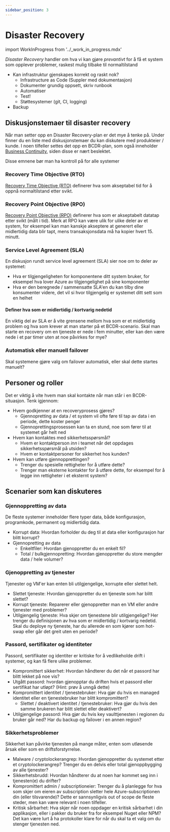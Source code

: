 ```yaml
---
sidebar_position: 3
---
```


# Disaster Recovery

import WorkInProgress from '../_work_in_progress.mdx'

<WorkInProgress />

_Disaster Recovery_ handler om hva vi kan gjøre _prevantivt_ for å få et system som opplever problemer, raskest mulig tilbake til normaltilstand

- Kan infrastruktur gjenskapes korrekt og raskt nok?
  - Infrastructure as Code (Suppler med dokumentasjon)
  - Dokumenter grundig oppsett, skriv runbook
  - Automatiser
  - Test!
  - Støttesystemer (git, CI, logging)
- Backup

## Diskusjonstemaer til disaster recovery

Når man setter opp en Disaster Recovery-plan er det mye å tenke på. Under finner du en liste med diskusjonstemaer du kan diskutere med produkteier / kunde. I noen tilfeller settes det opp en BCDR-plan, som også inneholder [Business Continuity](business-continuity.md), siden disse er nært beslektet.

Disse emnene bør man ha kontroll på for alle systemer

### Recovery Time Objective (RTO)

[Recovery Time Objective (RTO)](https://en.wikipedia.org/wiki/disaster_recovery#Recovery_Time_Objective) definerer hva som akseptabel tid for å oppnå normaltilstand etter svikt.

### Recovery Point Objective (RPO)

[Recovery Point Objective (RPO)](https://en.wikipedia.org/wiki/disaster_recovery#Recovery_Point_Objective) definerer hva som er akseptabelt datatap etter svikt (målt i tid). Merk at RPO kan være ulik for ulike deler av et system, for eksempel kan man kanskje akseptere at generert eller midlertidig data blir tapt, mens transaksjonsdata må ha kopier hvert 15. minutt.

### Service Level Agreement (SLA)

En diskusjon rundt service level agreement (SLA) sier noe om to deler av systemet:

- Hva er tilgjengeligheten for komponentene ditt system bruker, for eksempel hva lover Azure av tilgjengelighet på sine komponenter
- Hva er den beregnede / sammensatte SLA'en du kan tilby dine konsumenter videre, det vil si hvor tilgjengelig er systemet ditt sett som en helhet

#### Definer hva som er midlertidig / kortvarig nedetid

En viktig del av SLA er å vite grensene mellom hva som er et midlertidig problem og hva som krever at man starter på et BCDR-scenario. Skal man starte en recovery om en tjeneste er nede i fem minutter, eller kan den være nede i et par timer uten at noe påvirkes for mye?

### Automatisk eller manuell failover

Skal systemene gjøre valg om failover automatisk, eller skal dette startes manuelt?

## Personer og roller

Det er viktig å vite hvem man skal kontakte når man står i en BCDR-situasjon. Tenk igjennom:

- Hvem godkjenner at en recoveryprosess gjøres?
  - Gjennopretting av data / et system vil ofte føre til tap av data i en periode, dette koster penger
  - Gjennoprettingsprosessen kan ta en stund, noe som fører til at systemet går helt ned
- Hvem kan kontaktes med sikkerhetsspørsmål?
  - Hvem er kontaktperson _inn_ i teamet når det oppdages sikkerhetsspørsmål på utsiden?
  - Hvem er kontaktpersoner for sikkerhet hos kunden?
- Hvem kan utføre gjennopprettingen?
  - Trenger du spesielle rettigheter for å utføre dette?
  - Trenger man eksterne kontakter for å utføre dette, for eksempel for å legge inn rettigheter i et eksternt system?

## Scenarier som kan diskuteres

### Gjennoppretting av data

De fleste systemer inneholder flere typer data, både konfigurasjon, programkode, permanent og midlertidig data.

- Korrupt data: Hvordan forholder du deg til at data eller konfigurasjon har blitt korrupt?
- Gjennopretting av data
  - Enkeltfiler: Hvordan gjenoppretter du en enkelt fil?
  - Total / bulkgjennopretting: Hvordan gjenoppretter du store mengder data / hele volumer?

### Gjenoppretting av tjenester

Tjenester og VM'er kan enten bli utilgjengelige, korrupte eller slettet helt.

- Slettet tjeneste: Hvordan gjenoppretter du en tjeneste som har blitt slettet?
- Korrupt tjeneste: Reparerer eller gjenoppretter man en VM eller andre tjenester med problemer?
- Utilgjengelig tjeneste: Hva skjer om tjenestene blir utilgjengelige? Her trenger du definisjonen av hva som er midlertidig / kortvarig nedetid. Skal du deploye ny tjeneste, har du allerede en som kjører som hot-swap eller går det greit uten en periode?

### Passord, sertifikater og identiteter

Passord, sertifikater og identiter er kritiske for å vedlikeholde drift i systemer, og kan få flere ulike problemer.

- Kompromittert sikkerhet: Hvordan håndterer du det når et passord har blitt lekket på noe vis?
- Utgått passord: hvordan gjenopptar du driften hvis et passord eller sertifikat har utløpt? (Hint: prøv å unngå dette)
- Kompromittert identitet / tjenestebruker: Hva gjør du hvis en managed identitet eller en tjenestebruker har blitt kompromittert?
  - Slettet / deaktivert identitet / tjenestebruker: Hva gjør du hvis den samme brukeren har blitt slettet eller deaktivert?
- Utilgjengelige passord: Hva gjør du hvis key vaulttjenesten i regionen du bruker går ned? Har du backup og failover i en annen region?

### Sikkerhetsproblemer

Sikkerhet kan påvirke tjenesten på mange måter, enten som utløsende årsak eller som en driftsforstyrrelse.

- Malware / cryptolockerangrep: Hvordan gjenoppretter du systemet etter et cryptolockerangrep? Trenger du en delvis eller total gjenoppbygging av alle tjenester?
- Sikkerhetsbrudd: Hvordan håndterer du at noen har kommet seg inn i tjenesten(e) du drifter?
- Kompromittert admin / subscriptioneier: Trenger du å planlegge for hva som skjer om eieren av subscription sletter hele Azure-subscriptionen din (eller tilsvarende)? Dette er sannsynligvis out of scope de fleste steder, men kan være relevant i noen tilfeller.
- Kritisk sårbarhet: Hva skjer når noen oppdager en kritisk sårbarhet i din applikasjon, eller i pakker du bruker fra for eksempel Nuget eller NPM? Det kan være lurt å ha protokoller klare for når du skal ta et valg om du stenger tjenesten ned.
